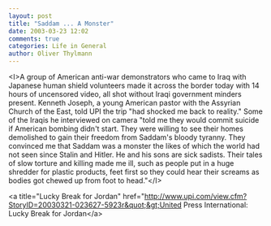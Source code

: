 ```yaml
---
layout: post
title: "Saddam ... A Monster"
date: 2003-03-23 12:02
comments: true
categories: Life in General
author: Oliver Thylmann
---
```



&lt;I&gt;A group of American anti-war demonstrators who came to Iraq with Japanese human shield volunteers made it across the border today with 14 hours of uncensored video, all shot without Iraqi government minders present. Kenneth Joseph, a young American pastor with the Assyrian Church of the East, told UPI the trip &quot;had shocked me back to reality.&quot; Some of the Iraqis he interviewed on camera &quot;told me they would commit suicide if American bombing didn't start. They were willing to see their homes demolished to gain their freedom from Saddam's bloody tyranny. They convinced me that Saddam was a monster the likes of which the world had not seen since Stalin and Hitler. He and his sons are sick sadists. Their tales of slow torture and killing made me ill, such as people put in a huge shredder for plastic products, feet first so they could hear their screams as bodies got chewed up from foot to head.&quot;&lt;/I&gt;

&lt;a title=&quot;Lucky Break for Jordan&quot; href=&quot;http://www.upi.com/view.cfm?StoryID=20030321-023627-5923r&quot;&gt;United Press International: Lucky Break for Jordan&lt;/a&gt;


